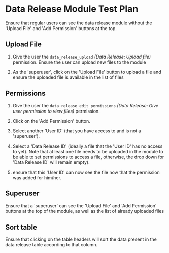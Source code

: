 # Data Release Module Test Plan 

Ensure that regular users can see the data release module without the 
'Upload File' and 'Add Permission' buttons at the top.


## Upload File
1. Give the user the `data_release_upload` *(Data Release: Upload file)* permission. 
 Ensure the user can upload new files to the module
 
2. As the 'superuser', click on the 'Upload File' button to upload a file 
 and ensure the uploaded file is available in the list of files
 
## Permissions

1. Give the user the `data_release_edit_permissions` *(Data Release: Give user 
permission to view files)* permission.

2. Click on the 'Add Permission' button.

3. Select another 'User ID' (that you have access to and is not a 'superuser').
 
4. Select a 'Data Release ID' (ideally a file that the 'User ID' has no 
access to yet). Note that at least one file needs to be uploaded in the 
module to be able to set permissions to access a file, otherwise, the drop 
down for 'Data Release ID' will remain empty).
 
5. ensure that this 'User ID' can now see the file now that the 
permission was added for him/her.

## Superuser

Ensure that a 'superuser' can see the 'Upload File' and 'Add 
Permission' buttons at the top of the module, as well as the list of already 
uploaded files

## Sort table
 
Ensure that clicking on the table headers will sort the data present 
in the data release table according to that column.
